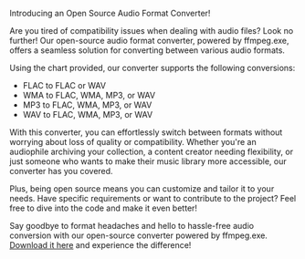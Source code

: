 Introducing an Open Source Audio Format Converter!

Are you tired of compatibility issues when dealing with audio files? Look no further! Our open-source audio format converter, powered by ffmpeg.exe, offers a seamless solution for converting between various audio formats.

Using the chart provided, our converter supports the following conversions:

- FLAC to FLAC or WAV
- WMA to FLAC, WMA, MP3, or WAV
- MP3 to FLAC, WMA, MP3, or WAV
- WAV to FLAC, WMA, MP3, or WAV

With this converter, you can effortlessly switch between formats without worrying about loss of quality or compatibility. Whether you're an audiophile archiving your collection, a content creator needing flexibility, or just someone who wants to make their music library more accessible, our converter has you covered.

Plus, being open source means you can customize and tailor it to your needs. Have specific requirements or want to contribute to the project? Feel free to dive into the code and make it even better!

Say goodbye to format headaches and hello to hassle-free audio conversion with our open-source converter powered by ffmpeg.exe. [Download it here](https://drive.google.com/file/d/120hIE42UuPqM_G-5dOK5-XwbVJcvFhmZ/view?usp=sharing) and experience the difference!
